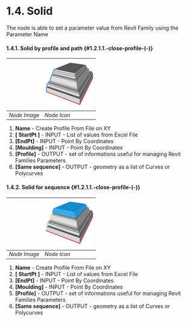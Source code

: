 # 1.4. Solid

The node is able to set a parameter value from Revit Family using the Parameter Name

#### 1.4.1. Solid by profile and path {#1.2.1.1.-close-profile-(-)}

| ​ | ![](../.gitbook/assets/4ba02735-c9cb-4e63-85be-0b69cdb4ffe8.small.png) |
| --- | --- |
| _Node Image_ | _Node Icon_ |

1. **Name** - Create Profile From File on XY
2. **\[ StartPt \]** - INPUT - List of values from Excel File
3. **\[EndPt\]** - INPUT - Point By Coordinates
4. **\[Moulding\]** - INPUT - Point By Coordinates
5. **\[Profile\]** - OUTPUT - set of informations useful for managing Revit Families Parameters
6. **\[Same sequence\]** - OUTPUT - geometry as a list of Curves or Polycurves

#### 1.4.2. Solid for sequence {#1.2.1.1.-close-profile-(-)}

| ​ | ![](../.gitbook/assets/2d5c86ca-7331-457f-9e98-6e1e8b479218.small.png) |
| --- | --- |
| _Node Image_ | _Node Icon_ |

1. **Name** - Create Profile From File on XY
2. **\[ StartPt \]** - INPUT - List of values from Excel File
3. **\[EndPt\]** - INPUT - Point By Coordinates
4. **\[Moulding\]** - INPUT - Point By Coordinates
5. **\[Profile\]** - OUTPUT - set of informations useful for managing Revit Families Parameters
6. **\[Same sequence\]** - OUTPUT - geometry as a list of Curves or Polycurves

